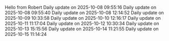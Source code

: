 ﻿Hello from Robert
Daily update on 2025-10-08 09:55:16
Daily update on 2025-10-08 09:55:40
Daily update on 2025-10-08 12:14:52
Daily update on 2025-10-09 10:33:58
Daily update on 2025-10-10 12:16:17
Daily update on 2025-10-11 11:17:04
Daily update on 2025-10-12 10:30:34
Daily update on 2025-10-13 15:15:56
Daily update on 2025-10-14 11:21:55
Daily update on 2025-10-15 11:14:24
